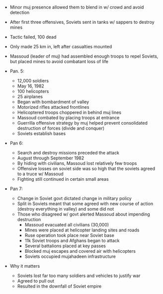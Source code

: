 - Minor muj presence allowed them to blend in w/ crowd and avoid detection
- After first three offensives, Soviets sent in tanks w/ sappers to destroy mines
- Tactic failed, 100 dead
- Only made 25 km in, left after casualties mounted
- Massoud (leader of muj) had assembled enough troops to repel Soviets, but placed mines to avoid combatant loss of life
- Pan. 5:
    - 12,000 soldiers
    - May 16, 1982
    - 100 helicopters
    - 25 airplanes
    - Began with bombardment of valley
    - Motorized rifles attacked frontlines
    - Helicoptered troops choppered in behind muj lines
    - Massoud combated by placing troops at entrance
    - Guerrilla offensive strategy by muj helped prevent consolidated destruction of forces (divide and conquer)
    - Soviets establish bases

- Pan 6:
    - Search and destroy missions preceded the attack
    - August through September 1982
    - By hiding with civilians, Massoud lost relatively few troops
    - Offensive losses on soviet side was so high that the soviets agreed to a truce w/ Massoud
    - Fighting still continued in certain small areas

- Pan 7:
    - Change in Soviet govt dictated change in military policy
    - Split in Soviets meant that some agreed with new course of action (destroy everything in valley) and some did not
    - Those who disagreed w/ govt alerted Massoud about impending destruction
        - Massoud evacuated all civilians (30,000)
        - Mines were placed at helicopter landing sites and roads
        - Ruse operation took place near Soviet base
        - 11k Soviet troops and Afghans began to attack
        - Several battalions placed at key passes
        - Blocked muj escapes and covered air with helicopters
        - Soviets occupied mujahadeen infrastructure

- Why it matters
    - Soviets lost far too many soldiers and vehicles to justify war
    - Agreed to pull out
    - Resulted in the downfall of Soviet empire
